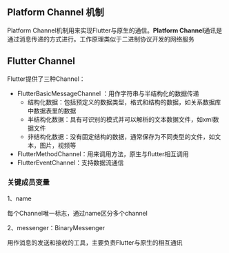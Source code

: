 ## Platform Channel 机制

Platform Channel机制用来实现Flutter与原生的通信。**Platform Channel**通讯是通过消息传递的方式进行。工作原理类似于二进制协议开发的网络服务

## Flutter Channel 

Flutter提供了三种Channel：

- FlutterBasicMessageChannel ：用作字符串与半结构化的数据传递
  - 结构化数据：包括预定义的数据类型，格式和结构的数据，如关系数据库中数据表里的数据
  - 半结构化数据：具有可识别的模式并可以解析的文本数据文件，如xml数据文件
  - 非结构化数据：没有固定结构的数据，通常保存为不同类型的文件，如文本，图片，视频等
- FlutterMethodChannel：用来调用方法，原生与flutter相互调用
- FlutterEventChannel：支持数据流通信

### 关键成员变量

1、name

每个Channel唯一标志，通过name区分多个channel

2、messenger：BinaryMessenger

用作消息的发送和接收的工具，主要负责Flutter与原生的相互通讯

